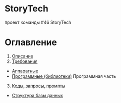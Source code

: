 # StoryTech
проект команды #46 StoryTech 

# Оглавление
1. [Описание](#)
2. [Требования](#)
  - [Аппаратные](#)
  - [Программные (библиотеки)](#)
Программная часть
3. [Коды, запросы, промпты](#)
  - [Структура базы данных](#)

